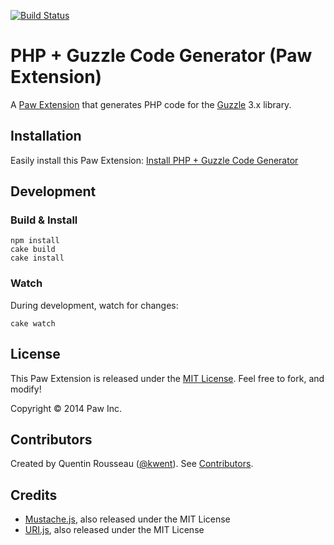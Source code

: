 [![Build Status](https://travis-ci.org/luckymarmot/Paw-PHPGuzzleCodeGenerator.svg?branch=master)](https://travis-ci.org/luckymarmot/Paw-PHPGuzzleCodeGenerator)

# PHP + Guzzle Code Generator (Paw Extension)

A [Paw Extension](http://luckymarmot.com/paw/extensions/) that generates PHP code for the [Guzzle](https://guzzle3.readthedocs.io) 3.x library.

## Installation

Easily install this Paw Extension: [Install PHP + Guzzle Code Generator](http://luckymarmot.com/paw/extensions/PHPGuzzleCodeGenerator)

## Development

### Build & Install

```shell
npm install
cake build
cake install
```

### Watch

During development, watch for changes:

```shell
cake watch
```

## License

This Paw Extension is released under the [MIT License](LICENSE). Feel free to fork, and modify!

Copyright © 2014 Paw Inc.

## Contributors

Created by Quentin Rousseau ([@kwent](https://github.com/kwent)). See [Contributors](https://github.com/luckymarmot/Paw-PHPGuzzleCodeGenerator/graphs/contributors).

## Credits

* [Mustache.js](https://github.com/janl/mustache.js/), also released under the MIT License
* [URI.js](http://medialize.github.io/URI.js/), also released under the MIT License
